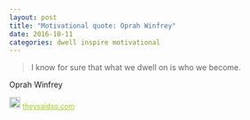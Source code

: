 ```yaml
---
layout: post
title: "Motivational quote: Oprah Winfrey"
date: 2016-10-11
categories: dwell inspire motivational
---
```

> I know for sure that what we dwell on is who we become.

Oprah Winfrey

<span style="z-index:50;font-size:0.9em;"><img src="https://theysaidso.com/branding/theysaidso.png" height="20" width="20" alt="theysaidso.com"/><a href="https://theysaidso.com" title="Powered by quotes from theysaidso.com" style="color: #9fcc25; margin-left: 4px; vertical-align: middle;">theysaidso.com</a></span>
